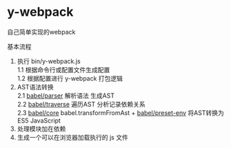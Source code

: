 # y-webpack
自己简单实现的webpack

基本流程
1. 执行 bin/y-webpack.js<br>
   1.1 根据命令行或配置文件生成配置<br>
   1.2 根据配置进行 y-webpack 打包逻辑
2. AST语法转换<br>
   2.1 [babel/parser](https://babeljs.io/docs/en/babel-parser) 解析语法 生成AST<br>
   2.2 [babel/traverse](https://babeljs.io/docs/en/babel-traverse) 遍历AST 分析记录依赖关系<br>
   2.3 [babel/core](https://babeljs.io/docs/en/babel-core) babel.transformFromAst + [babel/preset-env](https://babeljs.io/docs/en/babel-preset-env) 将AST转换为ES5 JavaScript
3. 处理模块加在依赖
4. 生成一个可以在浏览器加载执行的 js 文件